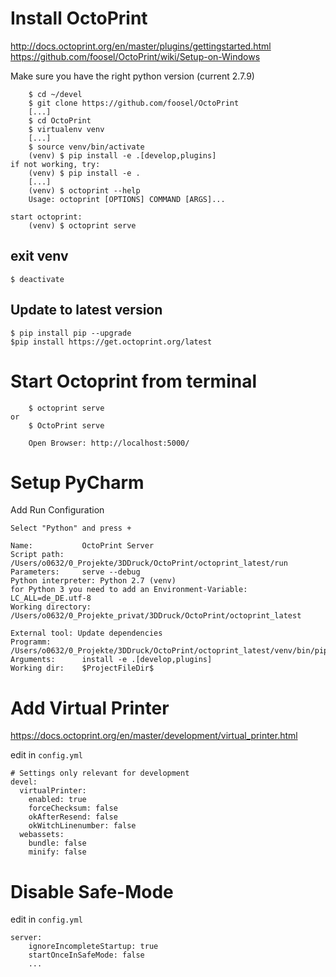 # Install OctoPrint

http://docs.octoprint.org/en/master/plugins/gettingstarted.html
https://github.com/foosel/OctoPrint/wiki/Setup-on-Windows

Make sure you have the right python version (current 2.7.9)

```
    $ cd ~/devel
    $ git clone https://github.com/foosel/OctoPrint
    [...]
    $ cd OctoPrint
    $ virtualenv venv
    [...]
    $ source venv/bin/activate
    (venv) $ pip install -e .[develop,plugins]
if not working, try:
    (venv) $ pip install -e .
    [...]
    (venv) $ octoprint --help
    Usage: octoprint [OPTIONS] COMMAND [ARGS]...

start octoprint:
    (venv) $ octoprint serve

```
## exit venv

    $ deactivate

## Update to latest version
    $ pip install pip --upgrade
    $pip install https://get.octoprint.org/latest

# Start Octoprint from terminal
```    
    $ octoprint serve
or
    $ OctoPrint serve

    Open Browser: http://localhost:5000/
```

# Setup PyCharm
Add Run Configuration
```
Select "Python" and press +

Name:			OctoPrint Server
Script path:		/Users/o0632/0_Projekte/3DDruck/OctoPrint/octoprint_latest/run
Parameters:		serve --debug
Python interpreter:	Python 2.7 (venv)
for Python 3 you need to add an Environment-Variable: LC_ALL=de_DE.utf-8	
Working directory:	/Users/o0632/0_Projekte_privat/3DDruck/OctoPrint/octoprint_latest

External tool: Update dependencies
Programm:		/Users/o0632/0_Projekte/3DDruck/OctoPrint/octoprint_latest/venv/bin/pip
Arguments:		install -e .[develop,plugins]
Working dir:	$ProjectFileDir$
```

# Add Virtual Printer

https://docs.octoprint.org/en/master/development/virtual_printer.html

edit in `config.yml`
```
# Settings only relevant for development
devel:
  virtualPrinter:
    enabled: true
    forceChecksum: false
    okAfterResend: false
    okWitchLinenumber: false
  webassets:
    bundle: false
    minify: false
```

# Disable Safe-Mode

edit in `config.yml`
```
server:
    ignoreIncompleteStartup: true 
    startOnceInSafeMode: false
    ...
```